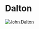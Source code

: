 # Dalton

[![John Dalton][john-dalton-img]][john-dalton-wiki]

[john-dalton-img]: https://upload.wikimedia.org/wikipedia/commons/thumb/d/d4/John_Dalton_by_Charles_Turner.jpg/240px-John_Dalton_by_Charles_Turner.jpg
[john-dalton-wiki]: https://en.wikipedia.org/wiki/John_Dalton
